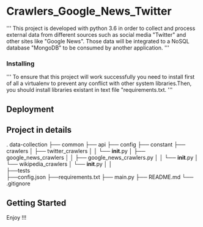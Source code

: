# Crawlers_Google_News_Twitter
'''
This project is developed with python 3.6 in order to collect and process external data from different sources such as social media "Twitter" and other sites like "Google News".
Those data will be integrated to a NoSQL database "MongoDB" to be consumed by another application.
'''

### Installing


'''
To ensure that this project will work successfully you need to install first of all a virtualenv to prevent any conflict with other system libraries.Then, you should install libraries existant in text file "requirements.txt.
'''

## Deployment

## Project in details
.
data-collection
├── common
├── api
├── config
├── constant
├── crawlers
│   ├── twitter_crawlers
│   │   └──  __init__.py
│   ├── google_news_crawlers
│   │   ├── google_news_crawlers.py
│   │   └── __init__.py
│   └── wikipedia_crawlers 
│         └── __init__.py
│ 
│   
├──tests     
├──config.json
├──requirements.txt 
├── main.py
├── README.md
└── .gitignore

## Getting Started

Enjoy !!!
